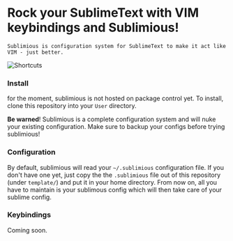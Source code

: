 # Rock your SublimeText with VIM keybindings and Sublimious!

```
Sublimious is configuration system for SublimeText to make it act like VIM - just better.
```

![Shortcuts](http://i.imgur.com/2Yr2YeZ.gif)

### Install
for the moment, sublimious is not hosted on package control yet. To install, clone this repository into your `User` directory.

__Be warned__! Sublimious is a complete configuration system and will nuke your existing configuration. Make sure to backup your configs before trying sublimious!

### Configuration
By default, sublimious will read your `~/.sublimious` configuration file. If you don't have one yet, just copy the the `.sublimious` file out of this repository (under `template/`) and put it in your home directory. From now on, all you have to maintain is your sublimous config which will then take care of your sublime config.

### Keybindings

Coming soon.
